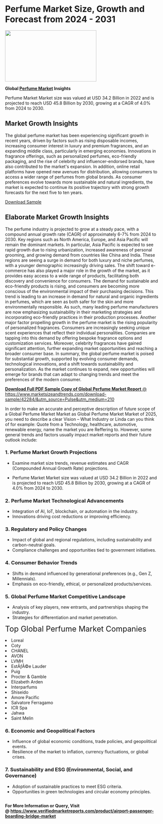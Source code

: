 <H1>Perfume Market Size, Growth and Forecast from 2024 - 2031</H1><img class="aligncenter size-medium wp-image-584254" src="https://thirdeyenews.in/wp-content/uploads/2024/09/Global-Market-Research-300x168.jpeg" alt="" width="300" height="168" /><p><strong>Global&nbsp;<a href="https://www.marketsizeandtrends.com/download-sample/42284/&amp;utm_source=Pulse&amp;utm_medium=210">Perfume Market</a> Insights</strong></p><p>Perfume Market Market size was valued at USD 34.2 Billion in 2022 and is projected to reach USD 45.8 Billion by 2030, growing at a CAGR of 4.0% from 2024 to 2030.</p><p><h2>Market Growth Insights</h2> <p>The global perfume market has been experiencing significant growth in recent years, driven by factors such as rising disposable incomes, increasing consumer interest in luxury and premium fragrances, and an expanding middle class, particularly in emerging economies. Innovations in fragrance offerings, such as personalized perfumes, eco-friendly packaging, and the rise of celebrity and influencer-endorsed brands, have also contributed to the market's expansion. In addition, online retail platforms have opened new avenues for distribution, allowing consumers to access a wider range of perfumes from global brands. As consumer preferences evolve towards more sustainable and natural ingredients, the market is expected to continue its positive trajectory with strong growth forecasts for the next five to ten years.</p> <p><a href="#">Download Sample</a></p> <h2>Elaborate Market Growth Insights</h2> <p>The perfume industry is projected to grow at a steady pace, with a compound annual growth rate (CAGR) of approximately 6-7% from 2024 to 2030. Key regions such as North America, Europe, and Asia Pacific will remain the dominant markets. In particular, Asia Pacific is expected to see rapid growth due to rising urbanization, increased awareness of personal grooming, and growing demand from countries like China and India. These regions are seeing a surge in demand for both luxury and niche perfumes, with a younger demographic increasingly driving sales. The shift toward e-commerce has also played a major role in the growth of the market, as it provides easy access to a wide range of products, facilitating both discovery and convenience for consumers. The demand for sustainable and eco-friendly products is rising, and consumers are becoming more conscious of the environmental impact of their purchasing decisions. This trend is leading to an increase in demand for natural and organic ingredients in perfumes, which are seen as both safer for the skin and more environmentally responsible. As such, many leading perfume manufacturers are now emphasizing sustainability in their marketing strategies and incorporating eco-friendly practices in their production processes. Another major factor propelling growth in the perfume market is the rising popularity of personalized fragrances. Consumers are increasingly seeking unique scent experiences that reflect their individual personalities. Companies are tapping into this demand by offering bespoke fragrance options and customization services. Moreover, celebrity fragrances have gained significant attention, further expanding market opportunities and reaching a broader consumer base. In summary, the global perfume market is poised for substantial growth, supported by evolving consumer demands, technological innovations, and a shift towards sustainability and personalization. As the market continues to expand, new opportunities will emerge for brands that can adapt to changing trends and meet the preferences of the modern consumer.</p> <p><a href="#"></p><p><span class=""><strong>Download Full PDF Sample Copy of Global Perfume Market Report</strong> @ <a href="https://www.marketsizeandtrends.com/download-sample/42284/&amp;utm_source=Pulse&amp;utm_medium=210" target="_blank">https://www.marketsizeandtrends.com/download-sample/42284/&amp;utm_source=Pulse&amp;utm_medium=210</a></span></p><p>In order to make an accurate and perceptive description of future scope of a Global&nbsp;Perfume Market Market as Global&nbsp;Perfume Market Market of 2025, you need to describe a clear Vision &ndash; What Industry or Linda can you think of for example: Quote from a Technology, healthcare, automotive, renewable energy, name the market you are Reffering to. However, some general trends and factors usually impact market reports and their future outlook include:</p><h3>1.&nbsp;<strong>Perfume Market Growth Projections</strong></h3><ul><li>Examine market size trends, revenue estimates and CAGR (Compounded Annual Growth Rate) projections.</li><li><p>Perfume Market Market size was valued at USD 34.2 Billion in 2022 and is projected to reach USD 45.8 Billion by 2030, growing at a CAGR of 4.0% from 2024 to 2030.</p></li></ul><h3>2.&nbsp;<strong>Perfume Market Technological Advancements</strong></h3><ul><li>Integration of AI, IoT, blockchain, or automation in the industry.</li><li>Innovations driving cost reductions or improving efficiency.</li></ul><h3>3.&nbsp;<strong>Regulatory and Policy Changes</strong></h3><ul><li>Impact of global and regional regulations, including sustainability and carbon-neutral goals.</li><li>Compliance challenges and opportunities tied to government initiatives.</li></ul><h3>4.&nbsp;<strong>Consumer Behavior Trends</strong></h3><ul><li>Shifts in demand influenced by generational preferences (e.g., Gen Z, Millennials).</li><li>Emphasis on eco-friendly, ethical, or personalized products/services.</li></ul><h3>5.&nbsp;<strong>Global Perfume Market Competitive Landscape</strong></h3><ul><li>Analysis of key players, new entrants, and partnerships shaping the industry.</li><li>Strategies for differentiation and market penetration.</li></ul><p data-pm-slice="1 1 []"><span style="color: inherit; font-family: inherit; font-size: 25px;">Top Global Perfume Market Companies</span></p><div class="" data-test-id=""><p><li>Loreal</li><li> Coty</li><li> CHANEL</li><li> AVON</li><li> LVMH</li><li> EstÃƒÂ©e Lauder</li><li> Puig</li><li> Procter & Gamble</li><li> Elizabeth Arden</li><li> Interparfums</li><li> Shiseido</li><li> Amore Pacific</li><li> Salvatore Ferragamo</li><li> ICR Spa</li><li> Jahwa</li><li> Saint Melin</li></p></div><h3>6.&nbsp;<strong>Economic and Geopolitical Factors</strong></h3><ul><li>Influence of global economic conditions, trade policies, and geopolitical events.</li><li>Resilience of the market to inflation, currency fluctuations, or global crises.</li></ul><h3>7.&nbsp;<strong>Sustainability and ESG (Environmental, Social, and Governance)</strong></h3><ul><li>Adoption of sustainable practices to meet ESG criteria.</li><li>Opportunities in green technologies and circular economy principles.</li></ul><h2><strong style="font-size: 14px;">For More Information or Query, Visit @&nbsp;</strong><a style="background-color: #ffffff; font-size: 14px;" href="https://www.marketsizeandtrends.com/report/perfume-market/" target="_blank">https://www.verifiedmarketreports.com/product/airport-passenger-boarding-bridge-market</a></h2>
